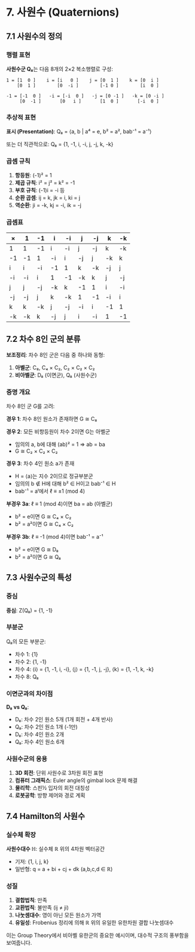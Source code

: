 # 7. 사원수 (Quaternions)

## 7.1 사원수의 정의

### 행렬 표현
**사원수군 Q₈**는 다음 8개의 2×2 복소행렬로 구성:

```
1 = [1  0 ]    i = [i   0 ]    j = [0  1 ]    k = [0  i ]
    [0  1 ]        [0  -i ]        [-1 0 ]        [i  0 ]

-1 = [-1  0 ]   -i = [-i  0 ]   -j = [0 -1 ]   -k = [0 -i ]
     [0  -1 ]       [0   i ]       [1  0 ]       [-i  0 ]
```

### 추상적 표현
**표시 (Presentation)**:
Q₈ = ⟨a, b | a⁴ = e, b² = a², bab⁻¹ = a⁻¹⟩

또는 더 직관적으로:
Q₈ = {1, -1, i, -i, j, -j, k, -k}

### 곱셈 규칙
1. **항등원**: (-1)² = 1
2. **제곱 규칙**: i² = j² = k² = -1
3. **부호 규칙**: (-1)i = -i 등
4. **순환 곱셈**: ij = k, jk = i, ki = j
5. **역순환**: ji = -k, kj = -i, ik = -j

### 곱셈표
|  × | 1 | -1 | i | -i | j | -j | k | -k |
|----|---|----|----|----|----|----|----|----| 
| 1  | 1 | -1 | i  | -i | j  | -j | k  | -k |
| -1 |-1 | 1  |-i  | i  |-j  | j  |-k  | k  |
| i  | i | -i |-1  | 1  | k  | -k |-j  | j  |
| -i |-i | i  | 1  |-1  |-k  | k  | j  |-j  |
| j  | j | -j |-k  | k  |-1  | 1  | i  |-i  |
| -j |-j | j  | k  |-k  | 1  |-1  |-i  | i  |
| k  | k | -k | j  |-j  |-i  | i  |-1  | 1  |
| -k |-k | k  |-j  | j  | i  |-i  | 1  |-1  |

## 7.2 차수 8인 군의 분류

**보조정리**: 차수 8인 군은 다음 중 하나와 동형:
1. **아벨군**: C₈, C₄ × C₂, C₂ × C₂ × C₂
2. **비아벨군**: D₈ (이면군), Q₈ (사원수군)

### 증명 개요
차수 8인 군 G를 고려:

**경우 1**: 차수 8인 원소가 존재하면 G ≅ C₈

**경우 2**: 모든 비항등원이 차수 2이면 G는 아벨군
- 임의의 a, b에 대해 (ab)² = 1 ⇒ ab = ba
- G ≅ C₂ × C₂ × C₂

**경우 3**: 차수 4인 원소 a가 존재
- H = ⟨a⟩는 지수 2이므로 정규부분군
- 임의의 b ∉ H에 대해 b² ∈ H이고 bab⁻¹ ∈ H
- bab⁻¹ = aˡ에서 ℓ ≡ ±1 (mod 4)

**부경우 3a**: ℓ ≡ 1 (mod 4)이면 ba = ab (아벨군)
- b² = e이면 G ≅ C₄ × C₂  
- b² = a²이면 G ≅ C₄ × C₂

**부경우 3b**: ℓ ≡ -1 (mod 4)이면 bab⁻¹ = a⁻¹
- b² = e이면 G ≅ D₈
- b² = a²이면 G ≅ Q₈

## 7.3 사원수군의 특성

### 중심
**중심**: Z(Q₈) = {1, -1}

### 부분군
Q₈의 모든 부분군:
- 차수 1: {1}
- 차수 2: {1, -1}
- 차수 4: ⟨i⟩ = {1, -1, i, -i}, ⟨j⟩ = {1, -1, j, -j}, ⟨k⟩ = {1, -1, k, -k}
- 차수 8: Q₈

### 이면군과의 차이점
**D₈ vs Q₈**:
- D₈: 차수 2인 원소 5개 (1개 회전 + 4개 반사)
- Q₈: 차수 2인 원소 1개 (-1만)
- D₈: 차수 4인 원소 2개
- Q₈: 차수 4인 원소 6개

### 사원수군의 응용
1. **3D 회전**: 단위 사원수로 3차원 회전 표현
2. **컴퓨터 그래픽스**: Euler angle의 gimbal lock 문제 해결
3. **물리학**: 스핀½ 입자의 회전 대칭성
4. **로봇공학**: 방향 제어와 경로 계획

## 7.4 Hamilton의 사원수

### 실수체 확장
**사원수대수 ℍ**: 실수체 ℝ 위의 4차원 벡터공간
- 기저: {1, i, j, k}
- 일반형: q = a + bi + cj + dk (a,b,c,d ∈ ℝ)

### 성질
1. **결합법칙**: 만족
2. **교환법칙**: 불만족 (ij ≠ ji)
3. **나눗셈대수**: 영이 아닌 모든 원소가 가역
4. **유일성**: Frobenius 정리에 의해 ℝ 위의 유일한 유한차원 결합 나눗셈대수

이는 Group Theory에서 비아벨 유한군의 중요한 예시이며, 대수적 구조의 풍부함을 보여줍니다.
